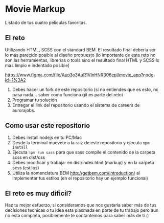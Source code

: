 # Movie Markup

Listado de tus cuatro peliculas favoritas.

## El reto

Utilizando HTML, SCSS con el standard BEM. El resultado final deberia ser lo más parecido posible al diseño propuesto (lo importante de este reto no son las herramientas, librerias o tools sino el resultado final HTML y SCSS lo mas limpio e indentado posible)

https://www.figma.com/file/Aup3o3AuR1VInHNR306epl/movie_app?node-id=1%3A2

1. Debes hacer un fork de este repositorio (si no entiendes que es esto, no pasa nada... saber como funciona git es parte del reto)
2. Programar tu solución
3. Entregar el link del repositorio usando el sistema de careers de aurorajobs.

## Como usar este repositorio

1. Debes install nodejs en tu PC/Mac
2. Desde la terminal muevete a la raiz de este repositorio y ejecuta `npm install`
3. Ejecuta `npm run sass` para que sass compile el contenido de la carpeta scss en dist/css
4. Debes modificar y trabajar en dist/index.html (markup) y en la carpeta scss (estilos)
5. Utiliza la nomenclatura BEM http://getbem.com/introduction/ al implementar tus estilos (en el repositorio hay un ejemplo funcional)

## El reto es muy dificil?

Haz tu mejor esfuerzo, si consideramos que nos gustaría saber más de tus decisiones tecnicas o tu idea esta plasmada en parte de tu trabajo pero aun no esta completa, posiblemente te contantemos para saber más de ti :)
